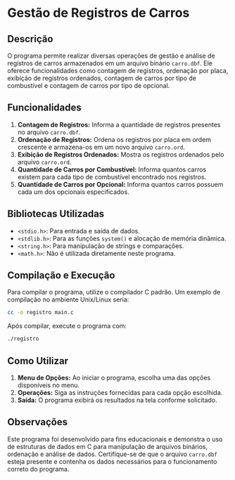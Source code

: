 # Gestão de Registros de Carros

## Descrição

O programa permite realizar diversas operações de gestão e análise de registros de carros armazenados em um arquivo binário `carro.dbf`. Ele oferece funcionalidades como contagem de registros, ordenação por placa, exibição de registros ordenados, contagem de carros por tipo de combustível e contagem de carros por tipo de opcional.

## Funcionalidades

1. **Contagem de Registros:** Informa a quantidade de registros presentes no arquivo `carro.dbf`.
2. **Ordenação de Registros:** Ordena os registros por placa em ordem crescente e armazena-os em um novo arquivo `carro.ord`.
3. **Exibição de Registros Ordenados:** Mostra os registros ordenados pelo arquivo `carro.ord`.
4. **Quantidade de Carros por Combustível:** Informa quantos carros existem para cada tipo de combustível encontrado nos registros.
5. **Quantidade de Carros por Opcional:** Informa quantos carros possuem cada um dos opcionais especificados.

## Bibliotecas Utilizadas

- `<stdio.h>`: Para entrada e saída de dados.
- `<stdlib.h>`: Para as funções `system()` e alocação de memória dinâmica.
- `<string.h>`: Para manipulação de strings e comparações.
- `<math.h>`: Não é utilizada diretamente neste programa.

## Compilação e Execução

Para compilar o programa, utilize o compilador C padrão. Um exemplo de compilação no ambiente Unix/Linux seria:

```bash
cc -o registro main.c
```

Após compilar, execute o programa com:

```bash
./registro
```

## Como Utilizar

1. **Menu de Opções:** Ao iniciar o programa, escolha uma das opções disponíveis no menu.
2. **Operações:** Siga as instruções fornecidas para cada opção escolhida.
3. **Saída:** O programa exibirá os resultados na tela conforme solicitado.

## Observações

Este programa foi desenvolvido para fins educacionais e demonstra o uso de estruturas de dados em C para manipulação de arquivos binários, ordenação e análise de dados. Certifique-se de que o arquivo `carro.dbf` esteja presente e contenha os dados necessários para o funcionamento correto do programa.
